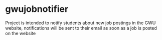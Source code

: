 # gwujobnotifier
Project is intended to notify students about new job postings in the GWU website, notifications will be sent to their email as soon as a job is posted on the website
